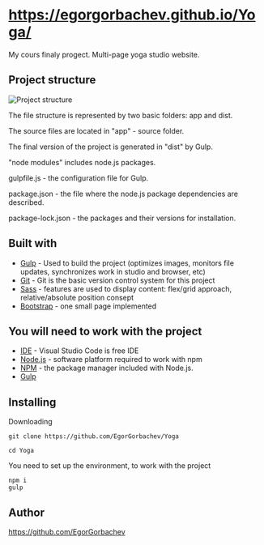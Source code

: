 # https://egorgorbachev.github.io/Yoga/

My cours finaly progect. Multi-page yoga studio website.

## Project structure

![Project structure](https://prnt.sc/10dn98c)

The file structure is represented by two basic folders: app and dist.

The source files are located in "app" - source folder.

The final version of the project is generated in "dist" by Gulp.

"node modules" includes node.js packages.

gulpfile.js - the configuration file for Gulp.

package.json - the file where the node.js package dependencies are described.

package-lock.json - the packages and their versions for installation.

## Built with

* [Gulp](https://gulpjs.com/) -  Used to build the project (optimizes images, monitors file updates, synchronizes work in studio and browser, etc)
* [Git](https://github.com/) - Git is the basic version control system for this project
* [Sass](https://sass-lang.com/install) - features are used to display content: flex/grid approach, relative/absolute position consept
* [Bootstrap](https://getbootstrap.com/) - one small page implemented

## You will need to work with the project

* [IDE](https://code.visualstudio.com/) - Visual Studio Code is free IDE
* [Node.js](https://nodejs.org/en/) - software platform required to work with npm
* [NPM](https://www.npmjs.com/) -  the package manager included with Node.js.
* [Gulp](https://gulpjs.com/)

## Installing

Downloading
```
git clone https://github.com/EgorGorbachev/Yoga

cd Yoga
```

You need to set up the environment, to work with the project
```
npm i
gulp
```

## Author

https://github.com/EgorGorbachev
